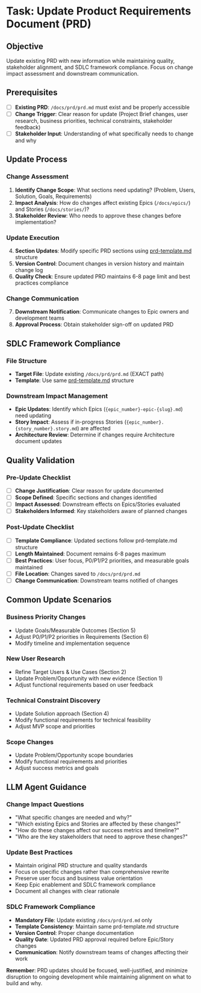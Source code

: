 # Task: Update Product Requirements Document (PRD)

## Objective

Update existing PRD with new information while maintaining quality, stakeholder alignment, and SDLC framework compliance. Focus on change impact assessment and downstream communication.

## Prerequisites

- [ ] **Existing PRD**: `/docs/prd/prd.md` must exist and be properly accessible
- [ ] **Change Trigger**: Clear reason for update (Project Brief changes, user research, business priorities, technical constraints, stakeholder feedback)
- [ ] **Stakeholder Input**: Understanding of what specifically needs to change and why

## Update Process

### Change Assessment

1. **Identify Change Scope**: What sections need updating? (Problem, Users, Solution, Goals, Requirements)
2. **Impact Analysis**: How do changes affect existing Epics (`/docs/epics/`) and Stories (`/docs/stories/`)?
3. **Stakeholder Review**: Who needs to approve these changes before implementation?

### Update Execution

4. **Section Updates**: Modify specific PRD sections using [prd-template.md](/.krci-ai/templates/prd-template.md) structure
5. **Version Control**: Document changes in version history and maintain change log
6. **Quality Check**: Ensure updated PRD maintains 6-8 page limit and best practices compliance

### Change Communication

7. **Downstream Notification**: Communicate changes to Epic owners and development teams
8. **Approval Process**: Obtain stakeholder sign-off on updated PRD

## SDLC Framework Compliance

### File Structure

- **Target File**: Update existing `/docs/prd/prd.md` (EXACT path)
- **Template**: Use same [prd-template.md](/.krci-ai/templates/prd-template.md) structure

### Downstream Impact Management

- **Epic Updates**: Identify which Epics (`{epic_number}-epic-{slug}.md`) need updating
- **Story Impact**: Assess if in-progress Stories (`{epic_number}.{story_number}.story.md`) are affected
- **Architecture Review**: Determine if changes require Architecture document updates

## Quality Validation

### Pre-Update Checklist

- [ ] **Change Justification**: Clear reason for update documented
- [ ] **Scope Defined**: Specific sections and changes identified
- [ ] **Impact Assessed**: Downstream effects on Epics/Stories evaluated
- [ ] **Stakeholders Informed**: Key stakeholders aware of planned changes

### Post-Update Checklist

- [ ] **Template Compliance**: Updated sections follow prd-template.md structure
- [ ] **Length Maintained**: Document remains 6-8 pages maximum
- [ ] **Best Practices**: User focus, P0/P1/P2 priorities, and measurable goals maintained
- [ ] **File Location**: Changes saved to `/docs/prd/prd.md`
- [ ] **Change Communication**: Downstream teams notified of changes

## Common Update Scenarios

### Business Priority Changes

- Update Goals/Measurable Outcomes (Section 5)
- Adjust P0/P1/P2 priorities in Requirements (Section 6)
- Modify timeline and implementation sequence

### New User Research

- Refine Target Users & Use Cases (Section 2)
- Update Problem/Opportunity with new evidence (Section 1)
- Adjust functional requirements based on user feedback

### Technical Constraint Discovery

- Update Solution approach (Section 4)
- Modify functional requirements for technical feasibility
- Adjust MVP scope and priorities

### Scope Changes

- Update Problem/Opportunity scope boundaries
- Modify functional requirements and priorities
- Adjust success metrics and goals

## LLM Agent Guidance

### Change Impact Questions

- "What specific changes are needed and why?"
- "Which existing Epics and Stories are affected by these changes?"
- "How do these changes affect our success metrics and timeline?"
- "Who are the key stakeholders that need to approve these changes?"

### Update Best Practices

- Maintain original PRD structure and quality standards
- Focus on specific changes rather than comprehensive rewrite
- Preserve user focus and business value orientation
- Keep Epic enablement and SDLC framework compliance
- Document all changes with clear rationale

### SDLC Framework Compliance

- **Mandatory File**: Update existing `/docs/prd/prd.md` only
- **Template Consistency**: Maintain same prd-template.md structure
- **Version Control**: Proper change documentation
- **Quality Gate**: Updated PRD approval required before Epic/Story changes
- **Communication**: Notify downstream teams of changes affecting their work

**Remember**: PRD updates should be focused, well-justified, and minimize disruption to ongoing development while maintaining alignment on what to build and why.
